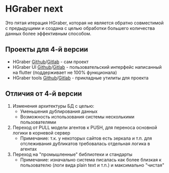 # HGraber next

Это пятая итерация HGraber, которая не является обратно совместимой с предыдущими и создана с целью обработки большего количества данных более эффективным способом.

## Проекты для 4-й версии

- HGraber [Github](https://github.com/gbh007/hgraber)/[Gitlab](https://gitlab.com/gbh007/hgraber) - сам проект
- HGraber UI [Github](https://github.com/gbh007/hgraber-flutter-ui)/[Gitlab](https://gitlab.com/gbh007/hgraber_ui) - пользовательский интерфейс написанный на flutter (поддерживает не 100% функционала)
- HGraber tools [Github](https://github.com/gbh007/hgraber-tools)/[Gitlab](https://gitlab.com/gbh007/hgraber-tools) - прикладные утилиты для проекта

## Отличия от 4-й версии

1. Изменения архитектуры БД с целью:
   - Уменьшения дублирования данных
   - Возможность использования системы несколькими пользователями
2. Переход от PULL модели агентов к PUSH, для переноса основной логики в корневой сервер
   - Примечание: т.к. у некоторых сайтов есть зеркала и т.п. для отслеживания дубликатов требовалась отдельная логика в агентах
3. Переход на "промышленные" библиотеки и стандарты
   - Примечание: изначально система писалась как более близкая к пользователю (логи вида plain text и т.п.) и максимально "чистая"
